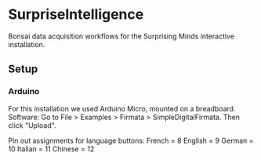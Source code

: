 # SurpriseIntelligence

Bonsai data acquisition workflows for the Surprising Minds interactive installation.

## Setup

### Arduino

For this installation we used Arduino Micro, mounted on a breadboard.
Software: Go to File > Examples > Firmata > SimpleDigitalFirmata. Then click "Upload". 

Pin out assignments for language buttons: 
French = 8
English = 9
German = 10
Italian = 11
Chinese = 12

